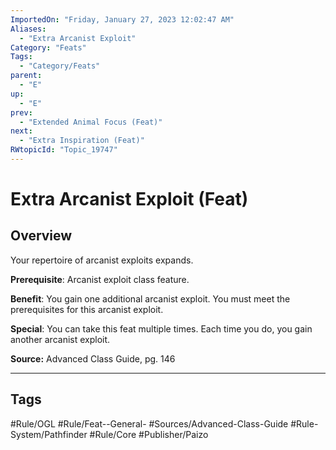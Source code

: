 ```yaml
---
ImportedOn: "Friday, January 27, 2023 12:02:47 AM"
Aliases:
  - "Extra Arcanist Exploit"
Category: "Feats"
Tags:
  - "Category/Feats"
parent:
  - "E"
up:
  - "E"
prev:
  - "Extended Animal Focus (Feat)"
next:
  - "Extra Inspiration (Feat)"
RWtopicId: "Topic_19747"
---
```

# Extra Arcanist Exploit (Feat)
## Overview
Your repertoire of arcanist exploits expands.

**Prerequisite**: Arcanist exploit class feature.

**Benefit**: You gain one additional arcanist exploit. You must meet the prerequisites for this arcanist exploit.

**Special**: You can take this feat multiple times. Each time you do, you gain another arcanist exploit.

**Source:** Advanced Class Guide, pg. 146


---
## Tags
#Rule/OGL #Rule/Feat--General- #Sources/Advanced-Class-Guide #Rule-System/Pathfinder #Rule/Core #Publisher/Paizo

